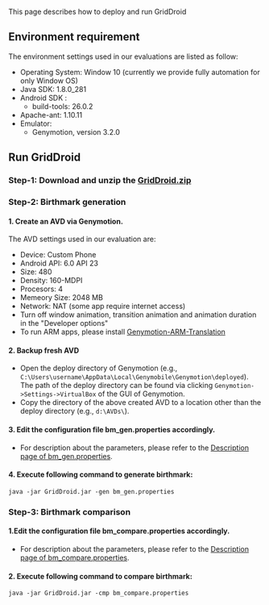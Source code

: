 <head>
    <script src="https://cdn.mathjax.org/mathjax/latest/MathJax.js?config=TeX-AMS-MML_HTMLorMML" type="text/javascript"></script>
    <script type="text/x-mathjax-config">
        MathJax.Hub.Config({
            tex2jax: {
            skipTags: ['script', 'noscript', 'style', 'textarea', 'pre'],
            inlineMath: [['$','$']]
            }
        });
    </script>
</head>

This page describes how to deploy and run GridDroid

## Environment requirement
The environment settings used in our evaluations are listed as follow:
* Operating System: Window 10 (currently we provide fully automation for only Window OS)
* Java SDK: 1.8.0_281 
* Android SDK :
  * build-tools: 26.0.2
* Apache-ant: 1.10.11 
* Emulator: 
  * Genymotion, version 3.2.0

## Run GridDroid

### **Step-1**: Download and unzip the [GridDroid.zip](https://drive.google.com/file/d/1wgqlp2Mz_qkgt68XZq5WTU_ofzGQfhB7/view?usp=sharing)

### **Step-2**: Birthmark generation
#### 1. Create an AVD via Genymotion.
 The AVD settings used in our evaluation are:
 
* Device: Custom Phone
* Android API: 6.0 API 23
* Size: 480
* Density: 160-MDPI
* Procesors: 4
* Memeory Size: 2048 MB
* Network: NAT (some app require internet access)
* Turn off window animation, transition animation and animation duration in the "Developer options"
* To run ARM apps, please install [Genymotion-ARM-Translation](https://github.com/m9rco/Genymotion_ARM_Translation)
    
#### 2. Backup fresh AVD
  * Open the deploy directory of Genymotion (e.g., `C:\Users\username\AppData\Local\Genymobile\Genymotion\deployed`). The path of the deploy directory can be found via clicking ``Genymotion->Settings->VirtualBox`` of the GUI of Genymotion.
  * Copy the directory of the above created AVD to a location other than the deploy directory (e.g., `d:\AVDs\`).

#### 3. Edit the configuration file bm_gen.properties accordingly. 
  * For description about the parameters, please refer to the [Description page of bm_gen.properties](bm_gen_description.md).

#### 4. Execute following command to generate birthmark:
```
java -jar GridDroid.jar -gen bm_gen.properties
```

### **Step-3**: Birthmark comparison
#### 1.Edit the configuration file bm_compare.properties accordingly. 
  * For description about the parameters, please refer to the [Description page of bm_compare.properties](bm_compare_description.md).

 
#### 2. Execute following command to compare birthmark:
```
java -jar GridDroid.jar -cmp bm_compare.properties
```
